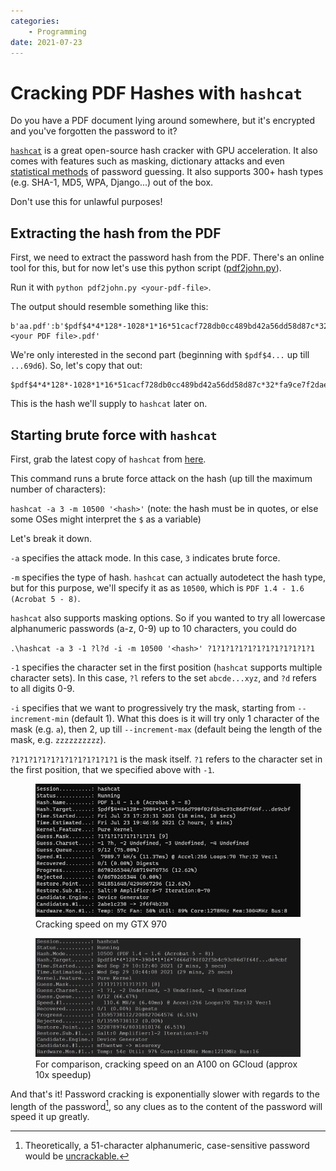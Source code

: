```yaml
---
categories:
    - Programming
date: 2021-07-23
---
```


# Cracking PDF Hashes with `hashcat`

Do you have a PDF document lying around somewhere, but it's encrypted and you've forgotten the password to it?

[`hashcat`][hashcat] is a great open-source hash cracker with GPU acceleration. It also comes with features such as masking, dictionary attacks and even [statistical methods][statsprocessor] of password guessing. It also supports 300+ hash types (e.g. SHA-1, MD5, WPA, Django...) out of the box.

Don't use this for unlawful purposes!

## Extracting the hash from the PDF

First, we need to extract the password hash from the PDF. There's an online tool for this, but for now let's use this python script ([pdf2john.py][pdf2john]).

Run it with `python pdf2john.py <your-pdf-file>`.

The output should resemble something like this:

```text linenums="1"
b'aa.pdf':b'$pdf$4*4*128*-1028*1*16*51cacf728db0cc489bd42a56dd58d87c*32*fa9ce7f2daef91b171ec19e04edc00ba00000000000000000000000000000000*32*c431fab9cc5ef7b59c244b61b745f71ac5ba427b1b9102da468e77127f1e69d6':::::b'D:\\Desktop\\<your PDF file>.pdf'
```

We're only interested in the second part (beginning with `$pdf$4...` up till `...69d6`). So, let's copy that out:

```text linenums="1"
$pdf$4*4*128*-1028*1*16*51cacf728db0cc489bd42a56dd58d87c*32*fa9ce7f2daef91b171ec19e04edc00ba00000000000000000000000000000000*32*c431fab9cc5ef7b59c244b61b745f71ac5ba427b1b9102da468e77127f1e69d6
```

This is the hash we'll supply to `hashcat` later on.

## Starting brute force with `hashcat`

First, grab the latest copy of `hashcat` from [here][hashcat].

This command runs a brute force attack on the hash (up till the maximum number of characters):

`hashcat -a 3 -m 10500 '<hash>'` (note: the hash must be in quotes, or else some OSes might interpret the `$` as a variable)

Let's break it down.

`-a` specifies the attack mode. In this case, `3` indicates brute force.

`-m` specifies the type of hash. `hashcat` can actually autodetect the hash type, but for this purpose, we'll specify it as as `10500`, which is `PDF 1.4 - 1.6 (Acrobat 5 - 8)`.

`hashcat` also supports masking options. So if you wanted to try all lowercase alphanumeric passwords (a-z, 0-9) up to 10 characters, you could do

`.\hashcat -a 3 -1 ?l?d -i -m 10500 '<hash>' ?1?1?1?1?1?1?1?1?1?1?1?1`

`-1` specifies the character set in the first position (`hashcat` supports multiple character sets). In this case, `?l` refers to the set `abcde...xyz`, and `?d` refers to all digits 0-9.

`-i` specifies that we want to progressively try the mask, starting from `--increment-min` (default 1). What this does is it will try only 1 character of the mask (e.g. `a`), then 2, up till `--increment-max` (default being the length of the mask, e.g. `zzzzzzzzzz`).

`?1?1?1?1?1?1?1?1?1?1?1?1` is the mask itself. `?1` refers to the character set in the first position, that we specified above with `-1`.

<figure>
  <img src="/static/images/2021-07-23/hashcat.jpg" alt="Cracking speed on my GTX 970" loading="lazy"/>
  <figcaption>Cracking speed on my GTX 970</figcaption>
</figure>

<figure>
  <img src="/static/images/2021-07-23/a100.jpg" alt="For comparison, cracking speed on an A100 on GCloud (approx 10x speedup)" loading="lazy"/>
  <figcaption>For comparison, cracking speed on an A100 on GCloud (approx 10x speedup)</figcaption>
</figure>

And that's it! Password cracking is exponentially slower with regards to the length of the password[^limits], so any clues as to the content of the password will speed it up greatly.

[hashcat]: https://hashcat.net/hashcat/
[statsprocessor]: https://hashcat.net/wiki/doku.php?id=statsprocessor
[pdf2john]: https://github.com/truongkma/ctf-tools/blob/master/John/run/pdf2john.py

[^limits]: Theoretically, a 51-character alphanumeric, case-sensitive password would be [uncrackable.](https://en.wikipedia.org/wiki/Transcomputational_problem)
